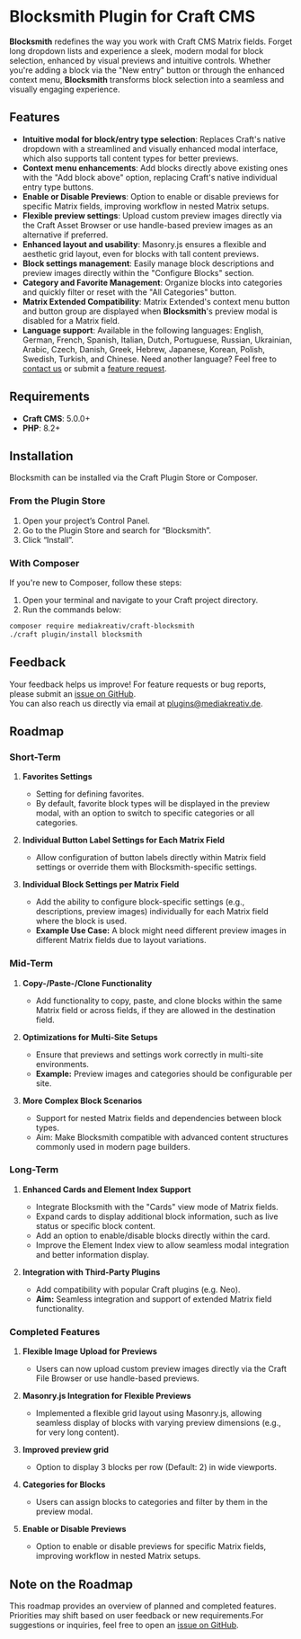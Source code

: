 # Blocksmith Plugin for Craft CMS

**Blocksmith** redefines the way you work with Craft CMS Matrix fields. Forget long dropdown lists and experience a sleek, modern modal for block selection, enhanced by visual previews and intuitive controls. Whether you're adding a block via the "New entry" button or through the enhanced context menu, **Blocksmith** transforms block selection into a seamless and visually engaging experience.

## Features

- **Intuitive modal for block/entry type selection**: Replaces Craft's native dropdown with a streamlined and visually enhanced modal interface, which also supports tall content types for better previews.
- **Context menu enhancements**: Add blocks directly above existing ones with the "Add block above" option, replacing Craft's native individual entry type buttons.
- **Enable or Disable Previews**: Option to enable or disable previews for specific Matrix fields, improving workflow in nested Matrix setups.
- **Flexible preview settings**: Upload custom preview images directly via the Craft Asset Browser or use handle-based preview images as an alternative if preferred.
- **Enhanced layout and usability**: Masonry.js ensures a flexible and aesthetic grid layout, even for blocks with tall content previews.
- **Block settings management**: Easily manage block descriptions and preview images directly within the "Configure Blocks" section.
- **Category and Favorite Management**: Organize blocks into categories and quickly filter or reset with the "All Categories" button.
- **Matrix Extended Compatibility**: Matrix Extended's context menu button and button group are displayed when **Blocksmith**'s preview modal is disabled for a Matrix field.
- **Language support**: Available in the following languages: English, German, French, Spanish, Italian, Dutch, Portuguese, Russian, Ukrainian, Arabic, Czech, Danish, Greek, Hebrew, Japanese, Korean, Polish, Swedish, Turkish, and Chinese. Need another language? Feel free to [contact us](mailto:plugins@mediakreativ.de) or submit a [feature request](https://github.com/mediakreativ/craft-blocksmith/issues).


## Requirements

- **Craft CMS**: 5.0.0+
- **PHP**: 8.2+

## Installation

Blocksmith can be installed via the Craft Plugin Store or Composer.

### From the Plugin Store

1. Open your project’s Control Panel.
2. Go to the Plugin Store and search for “Blocksmith”.
3. Click “Install”.

### With Composer

If you're new to Composer, follow these steps:

1. Open your terminal and navigate to your Craft project directory.
2. Run the commands below:

```bash
composer require mediakreativ/craft-blocksmith
./craft plugin/install blocksmith
```

## Feedback

Your feedback helps us improve! For feature requests or bug reports, please submit an [issue on GitHub](https://github.com/mediakreativ/craft-blocksmith/issues).  
You can also reach us directly via email at [plugins@mediakreativ.de](mailto:plugins@mediakreativ.de).

## Roadmap

### Short-Term

1. **Favorites Settings**
   - Setting for defining favorites.
   - By default, favorite block types will be displayed in the preview modal, with an option to switch to specific categories or all categories.

2. **Individual Button Label Settings for Each Matrix Field**
   - Allow configuration of button labels directly within Matrix field settings or override them with Blocksmith-specific settings.

3. **Individual Block Settings per Matrix Field**
   - Add the ability to configure block-specific settings (e.g., descriptions, preview images) individually for each Matrix field where the block is used.
   - **Example Use Case:** A block might need different preview images in different Matrix fields due to layout variations.

### Mid-Term

1. **Copy-/Paste-/Clone Functionality**
   - Add functionality to copy, paste, and clone blocks within the same Matrix field or across fields, if they are allowed in the destination field.

2. **Optimizations for Multi-Site Setups**
   - Ensure that previews and settings work correctly in multi-site environments.
   - **Example:** Preview images and categories should be configurable per site.
3. **More Complex Block Scenarios**
   - Support for nested Matrix fields and dependencies between block types.
   - Aim: Make Blocksmith compatible with advanced content structures commonly used in modern page builders.


### Long-Term

1. **Enhanced Cards and Element Index Support**
   - Integrate Blocksmith with the "Cards" view mode of Matrix fields.
   - Expand cards to display additional block information, such as live status or specific block content.
   - Add an option to enable/disable blocks directly within the card.
   - Improve the Element Index view to allow seamless modal integration and better information display.

2. **Integration with Third-Party Plugins**
   - Add compatibility with popular Craft plugins (e.g. Neo).
   - **Aim:** Seamless integration and support of extended Matrix field functionality.

### Completed Features

1. **Flexible Image Upload for Previews**
   - Users can now upload custom preview images directly via the Craft File Browser or use handle-based previews.

2. **Masonry.js Integration for Flexible Previews**
   - Implemented a flexible grid layout using Masonry.js, allowing seamless display of blocks with varying preview dimensions (e.g., for very long content).

3. **Improved preview grid**
   - Option to display 3 blocks per row (Default: 2) in wide viewports.

4. **Categories for Blocks**
   - Users can assign blocks to categories and filter by them in the preview modal.
4. **Enable or Disable Previews**
   - Option to enable or disable previews for specific Matrix fields, improving workflow in nested Matrix setups.


## Note on the Roadmap

This roadmap provides an overview of planned and completed features. Priorities may shift based on user feedback or new requirements.For suggestions or inquiries, feel free to open an [issue on GitHub](https://github.com/mediakreativ/craft-blocksmith/issues).
